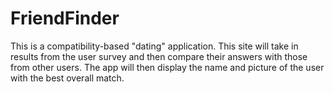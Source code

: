 # FriendFinder
This is a compatibility-based "dating" application.  This site will take in results from the user survey and then compare their answers with those from other users.  The app will then display the name and picture of the user with the best overall match.
